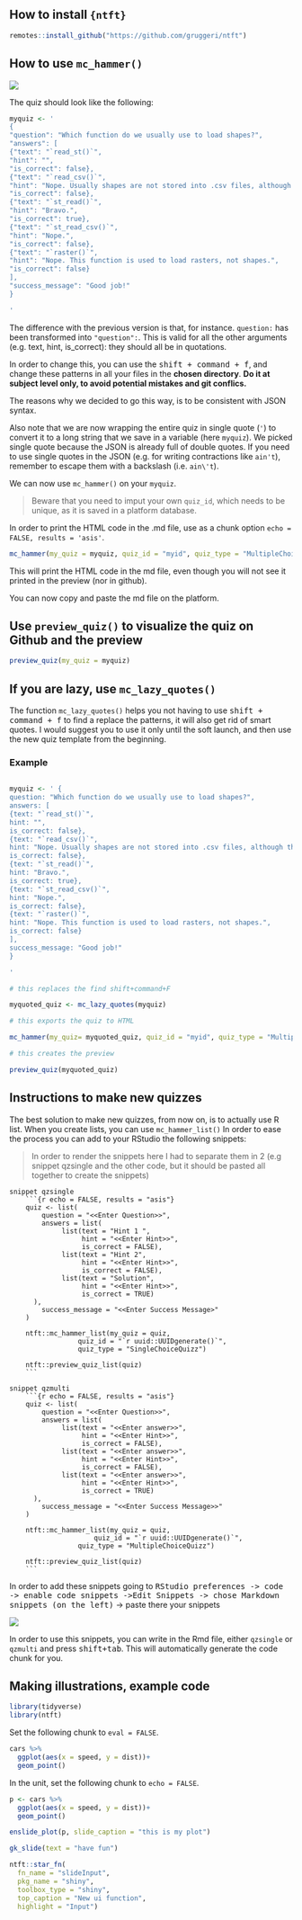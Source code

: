 ## How to install `{ntft}`

```r
remotes::install_github("https://github.com/gruggeri/ntft")
```

## How to use `mc_hammer()`

![](https://media.giphy.com/media/ZDhPlli6gMh44/giphy.gif)

The quiz should look like the following:

``` r
myquiz <- '
{
"question": "Which function do we usually use to load shapes?",
"answers": [
{"text": "`read_st()`",
"hint": "",
"is_correct": false},
{"text": "`read_csv()`",
"hint": "Nope. Usually shapes are not stored into .csv files, although this might happen sometimes.",
"is_correct": false},
{"text": "`st_read()`",
"hint": "Bravo.",
"is_correct": true},
{"text": "`st_read_csv()`",
"hint": "Nope.",
"is_correct": false},
{"text": "`raster()`",
"hint": "Nope. This function is used to load rasters, not shapes.",
"is_correct": false}
],
"success_message": "Good job!"
}

'
```

The difference with the previous version is that, for instance.
`question:` has been transformed into `"question":`. This is valid for
all the other arguments (e.g. text, hint, is\_correct): they should all be
in quotations.

In order to change this, you can use the <kbd>shift + command + f</kbd>, and
change these patterns in all your files in the **chosen directory**. 
**Do it at subject level only, to avoid potential mistakes and git conflics.**

The reasons why we decided to go this way, is to be consistent with JSON
syntax. 


Also note that we are now wrapping the entire quiz in single quote (`'`) to convert it to a long string that we save in a variable (here `myquiz`).
We picked single quote because the JSON is already full of double quotes.
If you need to use single quotes in the JSON (e.g. for writing contractions like `ain't`), remember to escape them with a backslash (i.e. `ain\'t`).

We can now use `mc_hammer()` on your `myquiz`.

> Beware that you need to imput your own `quiz_id`, which needs to be
> unique, as it is saved in a platform database.

In order to print the HTML code in the .md file, use as a chunk option
`echo = FALSE, results = 'asis'`.

``` r
mc_hammer(my_quiz = myquiz, quiz_id = "myid", quiz_type = "MultipleChoiceQuizz")

```

<!--html_preserve-->

<div data-type="MultipleChoiceQuizz" data-permanent-id="myid" data-json="{&quot;description_md&quot;:&quot;Which function do we usually use to load shapes?&quot;,&quot;answers_attributes&quot;:[{&quot;text_md&quot;:&quot;`read_st()`&quot;,&quot;hint_md&quot;:&quot;&quot;,&quot;correct&quot;:false,&quot;permanent_id&quot;:1},{&quot;text_md&quot;:&quot;`read_csv()`&quot;,&quot;hint_md&quot;:&quot;Nope. Usually shapes are not stored into .csv files, although this might happen sometimes.&quot;,&quot;correct&quot;:false,&quot;permanent_id&quot;:2},{&quot;text_md&quot;:&quot;`st_read()`&quot;,&quot;hint_md&quot;:&quot;Bravo.&quot;,&quot;correct&quot;:true,&quot;permanent_id&quot;:3},{&quot;text_md&quot;:&quot;`st_read_csv()`&quot;,&quot;hint_md&quot;:&quot;Nope.&quot;,&quot;correct&quot;:false,&quot;permanent_id&quot;:4},{&quot;text_md&quot;:&quot;`raster()`&quot;,&quot;hint_md&quot;:&quot;Nope. This function is used to load rasters, not shapes.&quot;,&quot;correct&quot;:false,&quot;permanent_id&quot;:5}],&quot;success_message_md&quot;:&quot;Good job!&quot;}">

</div>

<!--/html_preserve-->

This will print the HTML code in the md file, even though you will not
see it printed in the preview (nor in github). 

You can now copy and paste the md file on the platform.


## Use `preview_quiz()` to visualize the quiz on Github and the preview

``` r
preview_quiz(my_quiz = myquiz)
```

## If you are lazy, use `mc_lazy_quotes()`

The function `mc_lazy_quotes()` helps you not having to use <kbd>shift + command + f</kbd> to find a replace the patterns, it will also get rid of smart quotes.
I would suggest you to use it only until the soft launch, and then use the new quiz template from the beginning.


### Example

``` r

myquiz <- ' {
question: "Which function do we usually use to load shapes?",
answers: [
{text: "`read_st()`",
hint: "",
is_correct: false},
{text: "`read_csv()`",
hint: "Nope. Usually shapes are not stored into .csv files, although this might happen sometimes.",
is_correct: false},
{text: "`st_read()`",
hint: "Bravo.",
is_correct: true},
{text: "`st_read_csv()`",
hint: "Nope.",
is_correct: false},
{text: "`raster()`",
hint: "Nope. This function is used to load rasters, not shapes.",
is_correct: false}
],
success_message: "Good job!"
}

'

# this replaces the find shift+command+F

myquoted_quiz <- mc_lazy_quotes(myquiz)

# this exports the quiz to HTML

mc_hammer(my_quiz= myquoted_quiz, quiz_id = "myid", quiz_type = "MultipleChoiceQuizz")

# this creates the preview 

preview_quiz(myquoted_quiz)


```



## Instructions to make new quizzes

The best solution to make new quizzes, from now on, is to actually use R list.
When you create lists, you can use `mc_hammer_list()`
In order to ease the process you can add to your RStudio the following snippets:

> In order to render the snippets here I had to separate them in 2 (e.g snippet qzsingle and the other code, but it should be pasted all together to create the snippets)

```
snippet qzsingle
	```{r echo = FALSE, results = "asis"}
	quiz <- list(
	    question = "<<Enter Question>>",
	    answers = list(
	         list(text = "Hint 1 ",
	              hint = "<<Enter Hint>>",
	              is_correct = FALSE),
	         list(text = "Hint 2",
	              hint = "<<Enter Hint>>",
	              is_correct = FALSE),
	         list(text = "Solution",
	              hint = "<<Enter Hint>>",
	              is_correct = TRUE)
	  ),
	    success_message = "<<Enter Success Message>"
	)
	
	ntft::mc_hammer_list(my_quiz = quiz,
			     quiz_id = "`r uuid::UUIDgenerate()`",
			     quiz_type = "SingleChoiceQuizz")

	ntft::preview_quiz_list(quiz)
	```
```

```
snippet qzmulti
	```{r echo = FALSE, results = "asis"}
	quiz <- list(
	    question = "<<Enter Question>>",
	    answers = list(
	         list(text = "<<Enter answer>>",
	              hint = "<<Enter Hint>>",
	              is_correct = FALSE),
	         list(text = "<<Enter answer>>",
	              hint = "<<Enter Hint>>",
	              is_correct = FALSE),
	         list(text = "<<Enter answer>>",
	              hint = "<<Enter Hint>>",
	              is_correct = TRUE)
	  ),
	    success_message = "<<Enter Success Message>>"
	)
	
	ntft::mc_hammer_list(my_quiz = quiz,
		             quiz_id = "`r uuid::UUIDgenerate()`",
			     quiz_type = "MultipleChoiceQuizz")

	ntft::preview_quiz_list(quiz)
	```
```



In order to add these snippets going to <kbd>RStudio preferences -> code -> enable code snippets ->Edit Snippets -> chose Markdown snippets (on the left)</kbd> -> paste there your snippets

![](inst/snippets.png)
	
	
In order to use this snippets, you can write in the Rmd file, either `qzsingle` or `qzmulti` and press <kbd>shift+tab</kbd>.
This will automatically generate the code chunk for you.

## Making illustrations, example code


``` r
library(tidyverse)
library(ntft)
```

Set the following chunk to `eval = FALSE`.

``` r
cars %>% 
  ggplot(aes(x = speed, y = dist))+
  geom_point()
```

In the unit, set the following chunk to `echo = FALSE`.

``` r
p <- cars %>% 
  ggplot(aes(x = speed, y = dist))+
  geom_point()

enslide_plot(p, slide_caption = "this is my plot")
```



``` r
gk_slide(text = "have fun")
```


``` r
ntft::star_fn(
  fn_name = "slideInput", 
  pkg_name = "shiny", 
  toolbox_type = "shiny", 
  top_caption = "New ui function", 
  highlight = "Input")
```





	

